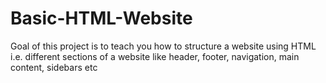 # Basic-HTML-Website
Goal of this project is to teach you how to structure a website using HTML i.e. different sections of a website like header, footer, navigation, main content, sidebars etc
